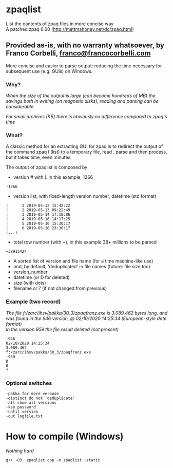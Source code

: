 # zpaqlist
List the contents of zpaq files in more concise way  
A patched zpaq 6.60 (http://mattmahoney.net/dc/zpaq.html)

## **Provided as-is, with no warranty whatsoever, by Franco Corbelli, franco@francocorbelli.com**

More concise and easier to parse output: reducing the time necessary for subsequent use (e.g. GUIs) on Windows.  

### Why?

_When the size of the output is large (can become hundreds of MB) the savings both in writing (on magnetic disks), reading and parsing can be considerable_  

_For small archives (KB) there is obviously no difference compared to zpaq's time_  

### What?  

A classic method for an extracting GUI for zpaq is to redirect the output of the command
zpaq l (list) to a temporary file, read , parse and then process, but it takes time, even minutes.

The output of zpaqlist is composed by
- version # with !. In this example, 1266
```
!1266
```

- version list, with fixed-length version number, datetime (std format)
```
|      1 2019-05-12 15:42:22
|      2 2019-05-13 09:22:49
|      3 2019-05-14 17:18:06
|      4 2019-05-16 14:17:25
|      5 2019-05-16 15:30:17
|      6 2019-05-16 23:30:17
(...)
```

- total row number (with +), in this example 38+ millions to be parsed
```
+38915424
```

- A sorted list of version and file name (for a time machine-like use) 
- and, by default, 'deduplicated' in file names (future: file size too)
- version_number
- datetime (or D for deleted)
- size (with dots)
- filename or ? (if not changed from previous)

### Example (two record)
_The file f:/zarc/ihsv/pakka/30_3/zpaqfranz.exe is 3.089.462 bytes long,
and was found in the 946 version, @ 02/10/2020 14:25:34  (European-style date format)  
In the version 959 the file result deleted (not present)_
```
-946
02/10/2020 14:25:34
3.089.462
f:/zarc/ihsv/pakka/30_3/zpaqfranz.exe
-959
D
0
?
```

### Optional switches

```
-pakka for more verbose
-distinct do not 'deduplicate'
-all show all versions
-key password
-until version
-out logfile.txt
```
# How to compile (Windows)
_Nothing hard_

```
g++ -O3  zpaqlist.cpp -o zpaqlist -static  
```
